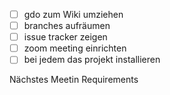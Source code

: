 - [ ] gdo zum Wiki umziehen
- [ ] branches aufräumen
- [ ] issue tracker zeigen
- [ ] zoom meeting einrichten
- [ ] bei jedem das projekt installieren

Nächstes Meetin Requirements